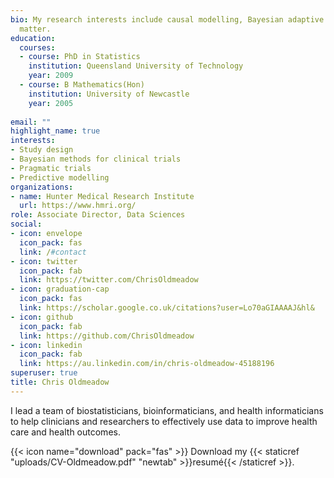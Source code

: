 ```yaml
---
bio: My research interests include causal modelling, Bayesian adaptive trials, and programmable
  matter.
education:
  courses:
  - course: PhD in Statistics
    institution: Queensland University of Technology
    year: 2009
  - course: B Mathematics(Hon)
    institution: University of Newcastle
    year: 2005
  
email: ""
highlight_name: true
interests:
- Study design
- Bayesian methods for clinical trials
- Pragmatic trials
- Predictive modelling
organizations:
- name: Hunter Medical Research Institute
  url: https://www.hmri.org/
role: Associate Director, Data Sciences
social:
- icon: envelope
  icon_pack: fas
  link: /#contact
- icon: twitter
  icon_pack: fab
  link: https://twitter.com/ChrisOldmeadow
- icon: graduation-cap
  icon_pack: fas
  link: https://scholar.google.co.uk/citations?user=Lo70aGIAAAAJ&hl&
- icon: github
  icon_pack: fab
  link: https://github.com/ChrisOldmeadow
- icon: linkedin
  icon_pack: fab
  link: https://au.linkedin.com/in/chris-oldmeadow-45188196
superuser: true
title: Chris Oldmeadow
---
```


I lead a team of biostatisticians, bioinformaticians, and health informaticians to help clinicians and researchers to effectively use data to improve health care and health outcomes.


{{< icon name="download" pack="fas" >}} Download my {{< staticref "uploads/CV-Oldmeadow.pdf" "newtab" >}}resumé{{< /staticref >}}.
